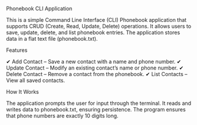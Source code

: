 Phonebook CLI Application

This is a simple Command Line Interface (CLI) Phonebook application that supports CRUD (Create, Read, Update, Delete) operations. It allows users to save, update, delete, and list phonebook entries. The application stores data in a flat text file (phonebook.txt).

Features

✔ Add Contact – Save a new contact with a name and phone number.
✔ Update Contact – Modify an existing contact’s name or phone number.
✔ Delete Contact – Remove a contact from the phonebook.
✔ List Contacts – View all saved contacts.

How It Works

The application prompts the user for input through the terminal.
It reads and writes data to phonebook.txt, ensuring persistence.
The program ensures that phone numbers are exactly 10 digits long.
